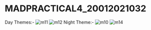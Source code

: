 # MADPRACTICAL4_20012021032
Day Themes:-
![m11](https://user-images.githubusercontent.com/110705507/189827920-fc083f66-7a8d-47d5-a47b-b932dea14991.jpeg)
![m12](https://user-images.githubusercontent.com/110705507/189827941-c75bdd20-8037-4e71-9d9e-159df38e82e9.jpeg)
Night Theme:-
![m10](https://user-images.githubusercontent.com/110705507/189828060-e7aec015-ab79-4dc5-847f-7348cd5ea17b.jpeg)
![m14](https://user-images.githubusercontent.com/110705507/189828068-1ef1f0ce-2c3d-4481-a642-2dc0c9740dad.jpeg)
